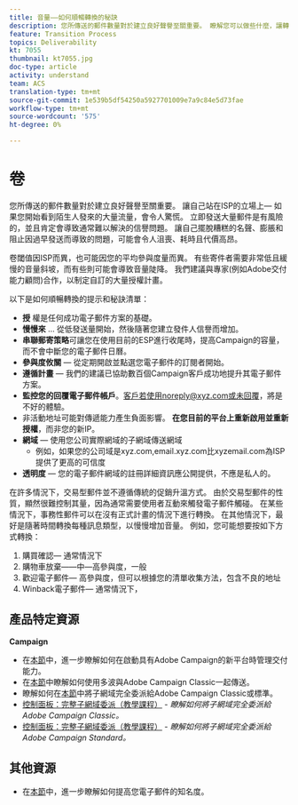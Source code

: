 ```yaml
---
title: 音量——如何順暢轉換的秘訣
description: 您所傳送的郵件數量對於建立良好聲譽至關重要。 瞭解您可以做些什麼，讓轉換更順暢。
feature: Transition Process
topics: Deliverability
kt: 7055
thumbnail: kt7055.jpg
doc-type: article
activity: understand
team: ACS
translation-type: tm+mt
source-git-commit: 1e539b5df54250a5927701009e7a9c84e5d73fae
workflow-type: tm+mt
source-wordcount: '575'
ht-degree: 0%

---
```



# 卷

您所傳送的郵件數量對於建立良好聲譽至關重要。 讓自己站在ISP的立場上— 如果您開始看到陌生人發來的大量流量，會令人驚慌。 立即發送大量郵件是有風險的，並且肯定會導致通常難以解決的信譽問題。 讓自己擺脫糟糕的名聲、膨脹和阻止因過早發送而導致的問題，可能會令人沮喪、耗時且代價高昂。

卷閾值因ISP而異，也可能因您的平均參與度量而異。 有些寄件者需要非常低且緩慢的音量斜坡，而有些則可能會導致音量陡降。 我們建議與專家(例如Adobe交付能力顧問)合作，以制定自訂的大量授權計畫。

以下是如何順暢轉換的提示和秘訣清單：

* **授** 權是任何成功電子郵件方案的基礎。
* **慢慢來** ... 從低發送量開始，然後隨著您建立發件人信譽而增加。
* **串聯郵寄策略**&#x200B;可讓您在使用目前的ESP進行收尾時，提高Campaign的容量，而不會中斷您的電子郵件日曆。
* **參與度攸關** — 從定期開啟並點選您電子郵件的訂閱者開始。
* **遵循計畫** — 我們的建議已協助數百個Campaign客戶成功地提升其電子郵件方案。
* **監控您的回覆電子郵件帳戶**。客戶若使用noreply@xyz.com或未回覆，將是不好的體驗。
* 非活動地址可能對傳遞能力產生負面影響。 **在您目前的平台上重新啟用並重新授權**，而非您的新IP。
* **網域** — 使用您公司實際網域的子網域傳送網域
   * 例如，如果您的公司域是xyz.com,email.xyz.com比xyzemail.com為ISP提供了更高的可信度
* **透明度** — 您的電子郵件網域的註冊詳細資訊應公開提供，不應是私人的。

在許多情況下，交易型郵件並不遵循傳統的促銷升溫方式。 由於交易型郵件的性質，顯然很難控制其量，因為通常需要使用者互動來觸發電子郵件觸碰。 在某些情況下，事務性郵件可以在沒有正式計畫的情況下進行轉換。 在其他情況下，最好是隨著時間轉換每種訊息類型，以慢慢增加音量。 例如，您可能想要按如下方式轉換：

1. 購買確認— 通常情況下
2. 購物車放棄——中—高參與度，一般
3. 歡迎電子郵件— 高參與度，但可以根據您的清單收集方法，包含不良的地址
4. Winback電子郵件— 通常情況下，

## 產品特定資源

**Campaign**

* 在[本節](/help/additional-resources/ac-starting-new-platform.md)中，進一步瞭解如何在啟動具有Adobe Campaign的新平台時管理交付能力。
* 在[本節](https://experienceleague.adobe.com/docs/campaign-classic/using/sending-messages/key-steps-when-creating-a-delivery/steps-sending-the-delivery.html#sending-using-multiple-waves)中瞭解如何使用多波與Adobe Campaign Classic一起傳送。
* 瞭解如何在[本節](/help/additional-resources/ac-domain-name-setup.md)中將子網域完全委派給Adobe Campaign Classic或標準。
* [控制面板：完整子網域委派（教學課程）](https://experienceleague.corp.adobe.com/docs/campaign-classic-learn/control-panel/subdomains-and-certificates/subdomain-delegation.html) - *瞭解如何將子網域完全委派給Adobe Campaign Classic。*
* [控制面板：完整子網域委派（教學課程）](https://experienceleague.corp.adobe.com/docs/campaign-standard-learn/control-panel/subdomains-and-certificates/subdomain-delegation.html) - *瞭解如何將子網域完全委派給Adobe Campaign Standard。*

## 其他資源

* 在[本節](/help/additional-resources/increase-reputation-with-ip-warming.md)中，進一步瞭解如何提高您電子郵件的知名度。
